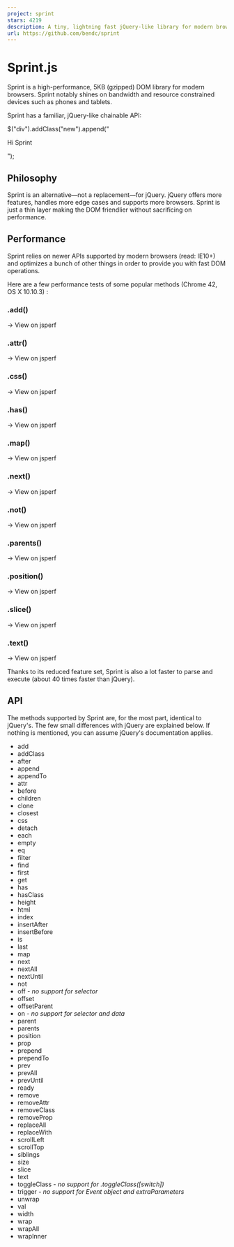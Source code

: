 ```yaml
---
project: sprint
stars: 4219
description: A tiny, lightning fast jQuery-like library for modern browsers.
url: https://github.com/bendc/sprint
---
```


Sprint.js
=========

Sprint is a high-performance, 5KB (gzipped) DOM library for modern browsers. Sprint notably shines on bandwidth and resource constrained devices such as phones and tablets.

Sprint has a familiar, jQuery-like chainable API:

$("div").addClass("new").append("<p>Hi Sprint</p>");

Philosophy
----------

Sprint is an alternative—not a replacement—for jQuery. jQuery offers more features, handles more edge cases and supports more browsers. Sprint is just a thin layer making the DOM friendlier without sacrificing on performance.

Performance
-----------

Sprint relies on newer APIs supported by modern browsers (read: IE10+) and optimizes a bunch of other things in order to provide you with fast DOM operations.

Here are a few performance tests of some popular methods (Chrome 42, OS X 10.10.3) :

### .add()

→ View on jsperf

### .attr()

→ View on jsperf

### .css()

→ View on jsperf

### .has()

→ View on jsperf

### .map()

→ View on jsperf

### .next()

→ View on jsperf

### .not()

→ View on jsperf

### .parents()

→ View on jsperf

### .position()

→ View on jsperf

### .slice()

→ View on jsperf

### .text()

→ View on jsperf

Thanks to its reduced feature set, Sprint is also a lot faster to parse and execute (about 40 times faster than jQuery).

API
---

The methods supported by Sprint are, for the most part, identical to jQuery's. The few small differences with jQuery are explained below. If nothing is mentioned, you can assume jQuery's documentation applies.

-   add
-   addClass
-   after
-   append
-   appendTo
-   attr
-   before
-   children
-   clone
-   closest
-   css
-   detach
-   each
-   empty
-   eq
-   filter
-   find
-   first
-   get
-   has
-   hasClass
-   height
-   html
-   index
-   insertAfter
-   insertBefore
-   is
-   last
-   map
-   next
-   nextAll
-   nextUntil
-   not
-   off - _no support for selector_
-   offset
-   offsetParent
-   on - _no support for selector and data_
-   parent
-   parents
-   position
-   prop
-   prepend
-   prependTo
-   prev
-   prevAll
-   prevUntil
-   ready
-   remove
-   removeAttr
-   removeClass
-   removeProp
-   replaceAll
-   replaceWith
-   scrollLeft
-   scrollTop
-   siblings
-   size
-   slice
-   text
-   toggleClass - _no support for .toggleClass(\[switch\])_
-   trigger - _no support for Event object and extraParameters_
-   unwrap
-   val
-   width
-   wrap
-   wrapAll
-   wrapInner
